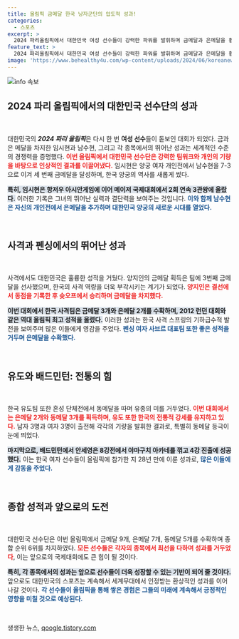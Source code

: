 ```yaml
---
title: 올림픽 금메달 한국 낭자군단의 압도적 성과!
categories:
  - 스포츠
excerpt: >
  2024 파리올림픽에서 대한민국 여성 선수들이 강력한 파워를 발휘하며 금메달과 은메달을 휩쓰는 기적을 일궜습니다. 양궁, 사격, 펜싱 등 각 종목에서 역대 최고의 성적을 달성하며 화려한 응원에 힘입어 금빛 여정을 이어가고 있습니다!
feature_text: >
  2024 파리올림픽에서 대한민국 여성 선수들이 강력한 파워를 발휘하며 금메달과 은메달을 휩쓰는 기적을 일궜습니다. 양궁, 사격, 펜싱 등 각 종목에서 역대 최고의 성적을 달성하며 화려한 응원에 힘입어 금빛 여정을 이어가고 있습니다!
image: 'https://www.behealthy4u.com/wp-content/uploads/2024/06/koreanews.jpg'
---
```


<p><img src="https://www.behealthy4u.com/wp-content/uploads/2024/06/koreanews.jpg" alt="info 속보" /></p>

<h2 data-ke-size="size26">2024 파리 올림픽에서의 대한민국 선수단의 성과</h2>

<p data-ke-size="size16">&nbsp;</p>

<p>대한민국의 <strong><em>2024 파리 올림픽</em></strong>은 다시 한 번 <strong>여성 선수</strong>들이 돋보인 대회가 되었다. 금과 은 메달을 차지한 임시현과 남수현, 그리고 각 종목에서의 뛰어난 성과는 세계적인 수준의 경쟁력을 증명했다. <b><span style="color: #ee2323;">이번 올림픽에서 대한민국 선수단은 강력한 팀워크와 개인의 기량을 바탕으로 인상적인 결과를 이끌어냈다.</span></b> 임시현은 양궁 여자 개인전에서 남수현을 7-3으로 이겨 세 번째 금메달을 달성하며, 한국 양궁의 역사를 새롭게 썼다. </p>

<p><b><span style="background-color: #21538527;">특히, 임시현은 항저우 아시안게임에 이어 메이저 국제대회에서 2회 연속 3관왕에 올랐다.</span></b> 이러한 기록은 그녀의 뛰어난 실력과 결단력을 보여주는 것입니다. <b><span style="color: #1a5490;">이와 함께 남수현은 자신의 개인전에서 은메달을 추가하며 대한민국 양궁의 새로운 시대를 열었다.</span></b> </p>

<p data-ke-size="size16">&nbsp;</p>

<h2 data-ke-size="size26">사격과 펜싱에서의 뛰어난 성과</h2>

<p data-ke-size="size16">&nbsp;</p>

<p>사격에서도 대한민국은 훌륭한 성적을 거뒀다. 양지인의 금메달 획득은 팀에 3번째 금메달을 선사했으며, 한국의 사격 역량을 더욱 부각시키는 계기가 되었다. <b><span style="color: #ee2323;">양지인은 결선에서 동점을 기록한 후 슛오프에서 승리하며 금메달을 차지했다.</span></b> </p>

<p><b><span style="background-color: #21538527;">이번 대회에서 한국 사격팀은 금메달 3개와 은메달 2개를 수확하며, 2012 런던 대회와 같은 역대 올림픽 최고 성적을 올렸다.</span></b> 이러한 성과는 한국 사격 스프링의 기하급수적 발전을 보여주며 많은 이들에게 영감을 주었다. <b><span style="color: #1a5490;">펜싱 여자 사브르 대표팀 또한 좋은 성적을 거두며 은메달을 수확했다.</span></b> </p>

<p data-ke-size="size16">&nbsp;</p>

<h2 data-ke-size="size26">유도와 배드민턴: 전통의 힘</h2>

<p data-ke-size="size16">&nbsp;</p>

<p>한국 유도팀 또한 혼성 단체전에서 동메달을 따며 유종의 미를 거두었다. <b><span style="color: #ee2323;">이번 대회에서는 은메달 2개와 동메달 3개를 획득하며, 유도 또한 한국의 전통적 강세를 유지하고 있다.</span></b> 남자 3명과 여자 3명이 출전해 각각의 기량을 발휘한 결과로, 특별히 동메달 등극이 눈에 띄었다. </p>

<p><b><span style="background-color: #21538527;">마지막으로, 배드민턴에서 안세영은 8강전에서 야마구치 아카네를 꺾고 4강 진출에 성공했다.</span></b> 이는 한국 여자 선수들이 올림픽에 참가한 지 28년 만에 이룬 성과로, <b><span style="color: #1a5490;">많은 이들에게 감동을 주었다.</span></b> </p>

<p data-ke-size="size16">&nbsp;</p>

<h2 data-ke-size="size26">종합 성적과 앞으로의 도전</h2>

<p data-ke-size="size16">&nbsp;</p>

<p>대한민국 선수단은 이번 올림픽에서 금메달 9개, 은메달 7개, 동메달 5개를 수확하며 종합 순위 6위를 차지하였다. <b><span style="color: #ee2323;">모든 선수들은 각자의 종목에서 최선을 다하며 성과를 거두었다</span></b>, 이는 앞으로의 국제대회에도 큰 힘이 될 것이다. </p>

<p><b><span style="background-color: #21538527;">특히, 각 종목에서의 성과는 앞으로 선수들이 더욱 성장할 수 있는 기반이 되어 줄 것이다.</span></b> 앞으로도 대한민국의 스포츠는 계속해서 세계무대에서 인정받는 환상적인 성과를 이어 나갈 것이다. <b><span style="color: #1a5490;">각 선수들이 올림픽을 통해 쌓은 경험은 그들의 미래에 계속해서 긍정적인 영향을 미칠 것으로 예상된다.</span></b> </p>

<p data-ke-size="size16">&nbsp;</p>
생생한 뉴스, <a href="https://qoogle.tistory.com" rel="dofollow">qoogle.tistory.com</a>



